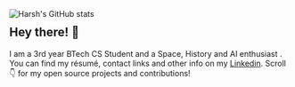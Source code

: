 <img alt="Harsh's GitHub stats" align="left" src="https://github-readme-stats.vercel.app/api?username=harshag24&show_icons=true&theme=radical&hide=issues"/>

## Hey there! :wave:

I am a 3rd year BTech CS Student and a Space, History and AI enthusiast . You can find my résumé, contact links and other info on my [Linkedin](https://www.linkedin.com/in/harshagrawal24/). Scroll :point_down: for my open source projects and contributions!
